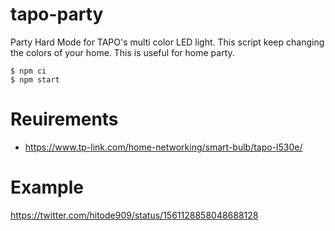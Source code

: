 # tapo-party

Party Hard Mode for TAPO's multi color LED light.
This script keep changing the colors of your home.
This is useful for home party.

```
$ npm ci
$ npm start
```

# Reuirements
- https://www.tp-link.com/home-networking/smart-bulb/tapo-l530e/

# Example

https://twitter.com/hitode909/status/1561128858048688128